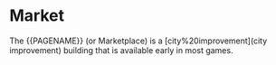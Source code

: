 # Market

The {{PAGENAME}} (or Marketplace) is a [city%20improvement](city improvement) building that is available early in most games.